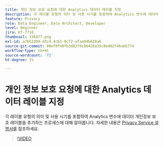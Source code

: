 ```yaml
---
title: 개인 정보 보호 요청에 대한 Analytics 데이터 레이블 지정
description: 각 레이블 유형의 의미 및 사용 시기를 포함하여 Analytics 변수에 데이터 개인정보 보호 레이블을 추가하는 프로세스에 대해 알아봅니다.
feature: Privacy
role: Data Engineer, Data Architect, Developer
level: Beginner
jira: KT-7718
thumbnail: 336077.png
exl-id: a7662d99-d3c4-4cb1-8c72-afaa04b628a6
source-git-commit: 00ef0f40fb3d82f0c06428a35c0e402f46ab6774
workflow-type: tm+mt
source-wordcount: '72'
ht-degree: 1%

---
```


# 개인 정보 보호 요청에 대한 Analytics 데이터 레이블 지정

각 레이블 유형의 의미 및 사용 시기를 포함하여 Analytics 변수에 데이터 개인정보 보호 레이블을 추가하는 프로세스에 대해 알아봅니다. 자세한 내용은 [Privacy Service 설명서](https://experienceleague.adobe.com/docs/experience-platform/privacy/home.html?lang=ko-KR)를 참조하세요.

>[!VIDEO](https://video.tv.adobe.com/v/336077?learn=on)
